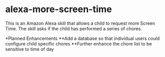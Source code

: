 # alexa-more-screen-time
This is an Amazon Alexa skill that allows a child to request more Screen Time.
The skill asks if the child has performed a series of chores.

*Planned Enhancements
**Add a database so that individual users could configure child specific chores
**Further enhance the chore list to be sensitive to time of day
